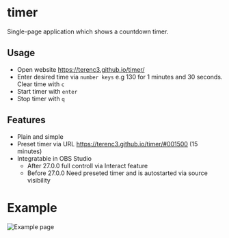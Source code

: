 # timer
Single-page application which shows a countdown timer.

## Usage
+ Open website https://terenc3.github.io/timer/
+ Enter desired time via `number keys` e.g 130 for 1 minutes and 30 seconds. Clear time with `c`
+ Start timer with `enter`
+ Stop timer with `q`

## Features
+ Plain and simple
+ Preset timer via URL https://terenc3.github.io/timer/#001500 (15 minutes)
+ Integratable in OBS Studio
	+ After 27.0.0 full controll via Interact feature
	+ Before 27.0.0 Need preseted timer and is autostarted via source visibility

# Example
![Example page](https://github.com/terenc3/timer/raw/master/example.png?raw=true)
